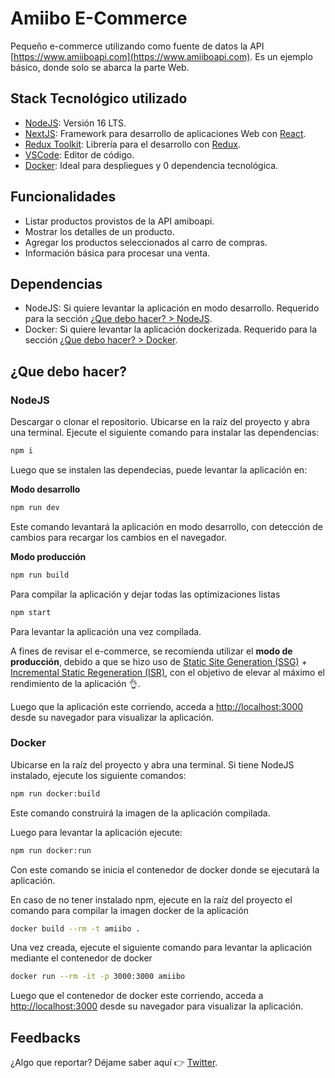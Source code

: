 # Amiibo E-Commerce

Pequeño e-commerce utilizando como fuente de datos la API [https://www.amiiboapi.com](https://www.amiiboapi.com). Es un ejemplo básico, donde solo se abarca la parte Web.

## Stack Tecnológico utilizado

- [NodeJS](https://nodejs.org/en/): Versión 16 LTS.
- [NextJS](https://nextjs.org): Framework para desarrollo de aplicaciones Web con [React](https://reactjs.org).
- [Redux Toolkit](https://redux-toolkit.js.org/): Librería para el desarrollo con [Redux](https://redux.js.org/).
- [VSCode](https://code.visualstudio.com): Editor de código.
- [Docker](https://www.docker.com/): Ideal para despliegues y 0 dependencia tecnológica.

## Funcionalidades

- Listar productos provistos de la API amiboapi.
- Mostrar los detalles de un producto.
- Agregar los productos seleccionados al carro de compras.
- Información básica para procesar una venta.

## Dependencias

- NodeJS: Si quiere levantar la aplicación en modo desarrollo. Requerido para la sección [¿Que debo hacer? > NodeJS](#nodejs).
- Docker: Si quiere levantar la aplicación dockerizada. Requerido para la sección [¿Que debo hacer? > Docker](#docker).

## ¿Que debo hacer?

### NodeJS

Descargar o clonar el repositorio. Ubicarse en la raíz del proyecto y abra una terminal. Ejecute el siguiente comando para instalar las dependencias:

```sh
npm i
```

Luego que se instalen las dependecias, puede levantar la aplicación en:

**Modo desarrollo**

```sh
npm run dev
```

Este comando levantará la aplicación en modo desarrollo, con detección de cambios para recargar los cambios en el navegador.

**Modo producción**

```sh
npm run build
```

Para compilar la aplicación y dejar todas las optimizaciones listas

```sh
npm start
```

Para levantar la aplicación una vez compilada.

A fines de revisar el e-commerce, se recomienda utilizar el **modo de producción**, debido a que se hizo uso de [Static Site Generation (SSG)](https://nextjs.org/docs/basic-features/data-fetching/get-static-props) + [Incremental Static Regeneration (ISR)](https://nextjs.org/docs/basic-features/data-fetching/incremental-static-regeneration), con el objetivo de elevar al máximo el rendimiento de la aplicación :ok_hand:.

Luego que la aplicación este corriendo, acceda a [http://localhost:3000](http://localhost:3000) desde su navegador para visualizar la aplicación.

### Docker

Ubicarse en la raíz del proyecto y abra una terminal. Si tiene NodeJS instalado, ejecute los siguiente comandos:

```sh
npm run docker:build
```

Este comando construirá la imagen de la aplicación compilada.

Luego para levantar la aplicación ejecute:

```sh
npm run docker:run
```

Con este comando se inicia el contenedor de docker donde se ejecutará la aplicación.

En caso de no tener instalado npm, ejecute en la raíz del proyecto el comando para compilar la imagen docker de la aplicación

```sh
docker build --rm -t amiibo .
```

Una vez creada, ejecute el siguiente comando para levantar la aplicación mediante el contenedor de docker

```sh
docker run --rm -it -p 3000:3000 amiibo
```

Luego que el contenedor de docker este corriendo, acceda a [http://localhost:3000](http://localhost:3000) desde su navegador para visualizar la aplicación.

## Feedbacks

¿Algo que reportar? Déjame saber aquí :point_right: [Twitter](https://twitter.com/mlezcano1985).
